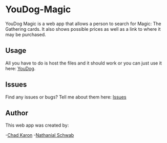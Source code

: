 # YouDog-Magic
YouDog Magic is a web app that allows a person to search for Magic: The Gathering cards. It also shows possible prices as well as a link to where it may be purchased.

## Usage
All you have to do is host the files and it should work or you can just use it here: [YouDog](https://ckaron0912.github.io/YouDog-Magic/).

## Issues
Find any issues or bugs? Tell me about them here: [Issues](https://github.com/ckaron0912/YouDog-Magic/issues)

## Author
This web app was created by:

-[Chad Karon](https://www.linkedin.com/in/chadtk)
-[Nathanial Schwab](https://www.linkedin.com/in/nathanialschwab)
